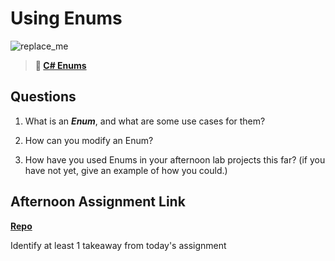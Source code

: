 # Using Enums

![replace_me](https://codeworks.blob.core.windows.net/public/assets/img/illustrations/placeholder.svg)

> **📖 [C# Enums](https://codeworksacademy.com/fs-student-guide/resources/wk10/03-Enums)**

## Questions

1. What is an ***Enum***, and what are some use cases for them?

2. How can you modify an Enum?

3. How have you used Enums in your afternoon lab projects this far? (if you have not yet, give an example of how you could.)

## Afternoon Assignment Link

**[Repo](https://github.com/{{ghname}}/<ASSIGNMENT_REPO>)**

Identify at least 1 takeaway from today's assignment
